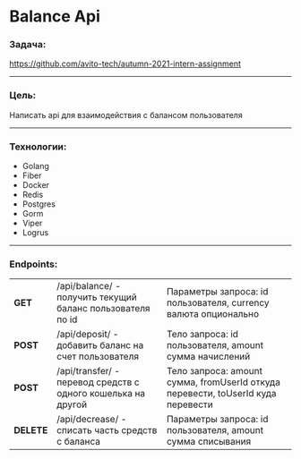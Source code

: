 # Balance Api 
### Задача: 
https://github.com/avito-tech/autumn-2021-intern-assignment

---

### Цель:
Написать api для взаимодействия с балансом пользователя

---

### Технологии:
<ul>
    <li>Golang</li>
    <li>Fiber</li>
    <li>Docker</li>
    <li>Redis</li>
    <li>Postgres</li>
    <li>Gorm</li>
    <li>Viper</li>
    <li>Logrus</li>
</ul>

---

### Endpoints: 
<table>
<tr>
<td>
<strong>GET</strong>
</td>
<td>
/api/balance/ - получить текущий баланс пользователя по id
</td>
<td>
Параметры запроса: id пользователя, currency валюта опционально
</td>
</tr>
<tr>
<td>
<strong>POST</strong>
</td>
<td>
/api/deposit/ - добавить баланс на счет пользователя
</td>
<td>
Тело запроса: id пользователя, amount сумма начислений
</td>
</tr>
<tr>
<td>
<strong>POST</strong>
</td>
<td>
/api/transfer/ - перевод средств с одного кошелька на другой
</td>
<td>
Тело запроса: amount сумма, fromUserId откуда перевести, toUserId куда перевести
</td>
</tr>
<tr>
<td>
<strong>DELETE</strong>
</td>
<td>
/api/decrease/ - списать часть средств с баланса
</td>
<td>
Параметры запроса: id пользователя, amount сумма списывания
</td>
</tr>
</table>
